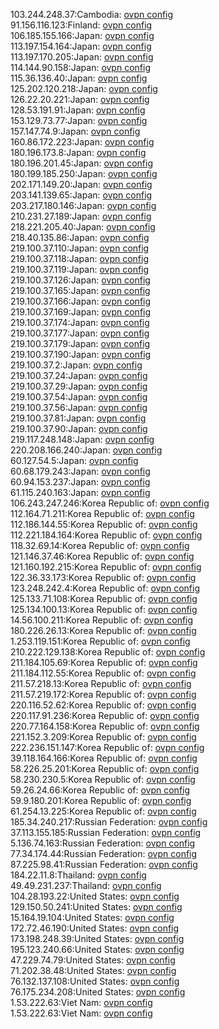 103.244.248.37:Cambodia: [ovpn config](vpn/103_244_248_37.ovpn)  
91.156.116.123:Finland: [ovpn config](vpn/91_156_116_123.ovpn)  
106.185.155.166:Japan: [ovpn config](vpn/106_185_155_166.ovpn)  
113.197.154.164:Japan: [ovpn config](vpn/113_197_154_164.ovpn)  
113.197.170.205:Japan: [ovpn config](vpn/113_197_170_205.ovpn)  
114.144.90.158:Japan: [ovpn config](vpn/114_144_90_158.ovpn)  
115.36.136.40:Japan: [ovpn config](vpn/115_36_136_40.ovpn)  
125.202.120.218:Japan: [ovpn config](vpn/125_202_120_218.ovpn)  
126.22.20.221:Japan: [ovpn config](vpn/126_22_20_221.ovpn)  
128.53.191.91:Japan: [ovpn config](vpn/128_53_191_91.ovpn)  
153.129.73.77:Japan: [ovpn config](vpn/153_129_73_77.ovpn)  
157.147.74.9:Japan: [ovpn config](vpn/157_147_74_9.ovpn)  
160.86.172.223:Japan: [ovpn config](vpn/160_86_172_223.ovpn)  
180.196.173.8:Japan: [ovpn config](vpn/180_196_173_8.ovpn)  
180.196.201.45:Japan: [ovpn config](vpn/180_196_201_45.ovpn)  
180.199.185.250:Japan: [ovpn config](vpn/180_199_185_250.ovpn)  
202.171.149.20:Japan: [ovpn config](vpn/202_171_149_20.ovpn)  
203.141.139.65:Japan: [ovpn config](vpn/203_141_139_65.ovpn)  
203.217.180.146:Japan: [ovpn config](vpn/203_217_180_146.ovpn)  
210.231.27.189:Japan: [ovpn config](vpn/210_231_27_189.ovpn)  
218.221.205.40:Japan: [ovpn config](vpn/218_221_205_40.ovpn)  
218.40.135.86:Japan: [ovpn config](vpn/218_40_135_86.ovpn)  
219.100.37.110:Japan: [ovpn config](vpn/219_100_37_110.ovpn)  
219.100.37.118:Japan: [ovpn config](vpn/219_100_37_118.ovpn)  
219.100.37.119:Japan: [ovpn config](vpn/219_100_37_119.ovpn)  
219.100.37.126:Japan: [ovpn config](vpn/219_100_37_126.ovpn)  
219.100.37.165:Japan: [ovpn config](vpn/219_100_37_165.ovpn)  
219.100.37.166:Japan: [ovpn config](vpn/219_100_37_166.ovpn)  
219.100.37.169:Japan: [ovpn config](vpn/219_100_37_169.ovpn)  
219.100.37.174:Japan: [ovpn config](vpn/219_100_37_174.ovpn)  
219.100.37.177:Japan: [ovpn config](vpn/219_100_37_177.ovpn)  
219.100.37.179:Japan: [ovpn config](vpn/219_100_37_179.ovpn)  
219.100.37.190:Japan: [ovpn config](vpn/219_100_37_190.ovpn)  
219.100.37.2:Japan: [ovpn config](vpn/219_100_37_2.ovpn)  
219.100.37.24:Japan: [ovpn config](vpn/219_100_37_24.ovpn)  
219.100.37.29:Japan: [ovpn config](vpn/219_100_37_29.ovpn)  
219.100.37.54:Japan: [ovpn config](vpn/219_100_37_54.ovpn)  
219.100.37.56:Japan: [ovpn config](vpn/219_100_37_56.ovpn)  
219.100.37.81:Japan: [ovpn config](vpn/219_100_37_81.ovpn)  
219.100.37.90:Japan: [ovpn config](vpn/219_100_37_90.ovpn)  
219.117.248.148:Japan: [ovpn config](vpn/219_117_248_148.ovpn)  
220.208.166.240:Japan: [ovpn config](vpn/220_208_166_240.ovpn)  
60.127.54.5:Japan: [ovpn config](vpn/60_127_54_5.ovpn)  
60.68.179.243:Japan: [ovpn config](vpn/60_68_179_243.ovpn)  
60.94.153.237:Japan: [ovpn config](vpn/60_94_153_237.ovpn)  
61.115.240.163:Japan: [ovpn config](vpn/61_115_240_163.ovpn)  
106.243.247.246:Korea Republic of: [ovpn config](vpn/106_243_247_246.ovpn)  
112.164.71.211:Korea Republic of: [ovpn config](vpn/112_164_71_211.ovpn)  
112.186.144.55:Korea Republic of: [ovpn config](vpn/112_186_144_55.ovpn)  
112.221.184.164:Korea Republic of: [ovpn config](vpn/112_221_184_164.ovpn)  
118.32.69.14:Korea Republic of: [ovpn config](vpn/118_32_69_14.ovpn)  
121.146.37.46:Korea Republic of: [ovpn config](vpn/121_146_37_46.ovpn)  
121.160.192.215:Korea Republic of: [ovpn config](vpn/121_160_192_215.ovpn)  
122.36.33.173:Korea Republic of: [ovpn config](vpn/122_36_33_173.ovpn)  
123.248.242.4:Korea Republic of: [ovpn config](vpn/123_248_242_4.ovpn)  
125.133.71.108:Korea Republic of: [ovpn config](vpn/125_133_71_108.ovpn)  
125.134.100.13:Korea Republic of: [ovpn config](vpn/125_134_100_13.ovpn)  
14.56.100.211:Korea Republic of: [ovpn config](vpn/14_56_100_211.ovpn)  
180.226.26.13:Korea Republic of: [ovpn config](vpn/180_226_26_13.ovpn)  
1.253.119.151:Korea Republic of: [ovpn config](vpn/1_253_119_151.ovpn)  
210.222.129.138:Korea Republic of: [ovpn config](vpn/210_222_129_138.ovpn)  
211.184.105.69:Korea Republic of: [ovpn config](vpn/211_184_105_69.ovpn)  
211.184.112.55:Korea Republic of: [ovpn config](vpn/211_184_112_55.ovpn)  
211.57.218.13:Korea Republic of: [ovpn config](vpn/211_57_218_13.ovpn)  
211.57.219.172:Korea Republic of: [ovpn config](vpn/211_57_219_172.ovpn)  
220.116.52.62:Korea Republic of: [ovpn config](vpn/220_116_52_62.ovpn)  
220.117.91.236:Korea Republic of: [ovpn config](vpn/220_117_91_236.ovpn)  
220.77.164.158:Korea Republic of: [ovpn config](vpn/220_77_164_158.ovpn)  
221.152.3.209:Korea Republic of: [ovpn config](vpn/221_152_3_209.ovpn)  
222.236.151.147:Korea Republic of: [ovpn config](vpn/222_236_151_147.ovpn)  
39.118.164.166:Korea Republic of: [ovpn config](vpn/39_118_164_166.ovpn)  
58.226.25.201:Korea Republic of: [ovpn config](vpn/58_226_25_201.ovpn)  
58.230.230.5:Korea Republic of: [ovpn config](vpn/58_230_230_5.ovpn)  
59.26.24.66:Korea Republic of: [ovpn config](vpn/59_26_24_66.ovpn)  
59.9.180.201:Korea Republic of: [ovpn config](vpn/59_9_180_201.ovpn)  
61.254.13.225:Korea Republic of: [ovpn config](vpn/61_254_13_225.ovpn)  
185.34.240.217:Russian Federation: [ovpn config](vpn/185_34_240_217.ovpn)  
37.113.155.185:Russian Federation: [ovpn config](vpn/37_113_155_185.ovpn)  
5.136.74.163:Russian Federation: [ovpn config](vpn/5_136_74_163.ovpn)  
77.34.174.44:Russian Federation: [ovpn config](vpn/77_34_174_44.ovpn)  
87.225.98.41:Russian Federation: [ovpn config](vpn/87_225_98_41.ovpn)  
184.22.11.8:Thailand: [ovpn config](vpn/184_22_11_8.ovpn)  
49.49.231.237:Thailand: [ovpn config](vpn/49_49_231_237.ovpn)  
104.28.193.22:United States: [ovpn config](vpn/104_28_193_22.ovpn)  
129.150.50.241:United States: [ovpn config](vpn/129_150_50_241.ovpn)  
15.164.19.104:United States: [ovpn config](vpn/15_164_19_104.ovpn)  
172.72.46.190:United States: [ovpn config](vpn/172_72_46_190.ovpn)  
173.198.248.39:United States: [ovpn config](vpn/173_198_248_39.ovpn)  
195.123.240.66:United States: [ovpn config](vpn/195_123_240_66.ovpn)  
47.229.74.79:United States: [ovpn config](vpn/47_229_74_79.ovpn)  
71.202.38.48:United States: [ovpn config](vpn/71_202_38_48.ovpn)  
76.132.137.108:United States: [ovpn config](vpn/76_132_137_108.ovpn)  
76.175.234.208:United States: [ovpn config](vpn/76_175_234_208.ovpn)  
1.53.222.63:Viet Nam: [ovpn config](vpn/1_53_222_63.ovpn)  
1.53.222.63:Viet Nam: [ovpn config](vpn/1_53_222_63.ovpn)  
